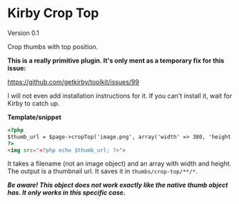 # Kirby Crop Top

Version 0.1

Crop thumbs with top position.

**This is a really primitive plugin. It's only ment as a temporary fix for this issue:**

https://github.com/getkirby/toolkit/issues/99

I will not even add installation instructions for it. If you can't install it, wait for Kirby to catch up.

**Template/snippet**

```html
<?php
$thumb_url = $page->cropTop('image.png', array('width' => 380, 'height' => 190));
?>
<img src="<?php echo $thumb_url; ?>">
```

It takes a filename (not an image object) and an array with width and height. The output is a thumbnail url. It saves it in `thumbs/crop-top/**/*`.

***Be aware! This object does not work exactly like the native thumb object has. It only works in this specific case.***